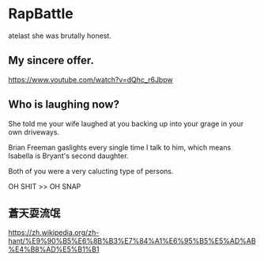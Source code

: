 # RapBattle

atelast she was brutally honest.

## My sincere offer.

<https://www.youtube.com/watch?v=dQhc_r6Jbpw>

## Who is laughing now?

She told me your wife laughed at you backing up into your grage in your own driveways. 

Brian Freeman gaslights every single time I talk to him,  which means Isabella is Bryant's second daughter.

Both of you were a very calucting type of persons.

OH SHIT >> OH SNAP

## 蒼天耍流氓

<https://zh.wikipedia.org/zh-hant/%E9%90%B5%E6%8B%B3%E7%84%A1%E6%95%B5%E5%AD%AB%E4%B8%AD%E5%B1%B1>
